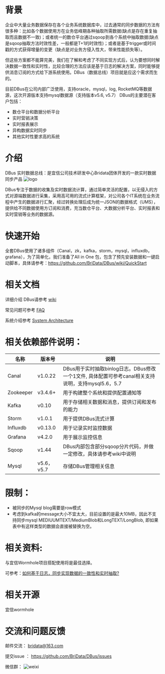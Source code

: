# 背景
企业中大量业务数据保存在各个业务系统数据库中，过去通常的同步数据的方法有很多种：比如各个数据使用方在业务低峰期各种抽取所需数据(缺点是存在重复抽取而且数据不一致)；或者统一的数仓平台通过sqoop到各个系统中抽取数据(缺点是sqoop抽取方法时效性差，一般都是T+1的时效性)；或者是基于trigger或时间戳的方式获得增量的变更（缺点是对业务方侵入性大，带来性能损失等）。

但这些方案都不能算完美，我们在了解和考虑了不同实现方式后，认为要想同时解决数据一致性和实时性，比较合理的方法应该是基于日志的解决方案，同时能够提供消息订阅的方式给下游系统使用。DBus（数据总线）项目就是应这个需求而生的。

目前DBus在公司内部广泛使用，支持oracle，mysql，log, RocketMQ等数据源，这次开源版本支持mysql数据源（支持版本v5.6, v5.7）
DBus的主要潜在客户包括：
* 数仓平台和数据分析平台
* 实时营销决策
* 实时报表展示
* 异构数据实时同步
* 其他实时性要求高的系统


# 介绍
DBus 实时数据总线：是宜信公司技术研发中心Bridata团体开发的一款实时数据同步产品
![logo](https://github.com/BriData/DBus/blob/master/img/logo.png)
 
DBus专注于数据的收集及实时数据流计算，通过简单灵活的配置，以无侵入的方式对源端数据进行采集，采用高可用的流式计算框架，对公司各个IT系统在业务流程中产生的数据进行汇聚，经过转换处理后成为统一JSON的数据格式（UMS），提供给不同数据使用方订阅和消费，充当数仓平台、大数据分析平台、实时报表和实时营销等业务的数据源。

# 快速开始
全套DBus使用了诸多组件（Canal，zk，kafka，storm，mysql，influxdb，grafana），为了简单化，我们准备了All in One 包，包含了预先安装数据和一键启动脚本，具体请参考：https://github.com/BriData/DBus/wiki/QuickStart

# 相关文档
详细介绍 DBus请参考 [wiki](https://github.com/BriData/DBus/wiki)

常见问题可参考 [FAQ](https://github.com/BriData/DBus/wiki/FAQ)

系统介绍参考 [System Architecture](https://github.com/BriData/DBus/wiki/System-Architecture)

# 相关依赖部件说明：
| 名称       | 版本号  | 说明 |
| ----------|--------|-----|
| Canal     | v1.0.22 | DBus用于实时抽取binlog日志。DBus修改一个1文件, 具体配置可参考canal相关支持说明，支持mysql5.6，5.7 |
| Zookeeper | v3.4.6+ | 用于构建整个系统和提供配置通知等 |
| Kafka     | v0.10   | 用于存储相关数据和消息，提供订阅和发布的能力 |
| Storm     | v1.0.1  | 用于提供DBus流式计算 |
| Influxdb  | v0.13.0 | 用于记录实时监控数据 |
| Grafana   | v4.2.0  | 用于展示监控信息 |
| Sqoop     | v1.44   | DBus内部包含部分sqoop分片代码，并做一定修改，具体请参考wiki中说明 |
| Mysql     | v5.6，v5.7  | 存储DBus管理相关信息 |



# 限制：
* 被同步的Mysql blog需要是row模式
* 考虑到kafka的message大小不宜太大，目前设置的是最大10MB，因此不支持同步mysql MEDIUUMTEXT/MediumBlob和LongTEXT/LongBlob, 即如果表中有这样类型的数据会直接被替换为空。

# 相关资料:
与宜信Wormhole项目搭配使用将是最佳选择。

可参考：[如何基于日志，同步实现数据的一致性和实时抽取?](http://dbaplus.cn/news-21-872-1.html)

# 相关开源
宜信wormhole

# 交流和问题反馈
邮件交流：  bridata@163.com

提交issue ： https://github.com/BriData/DBus/issues

微信群：
![weixi](https://github.com/BriData/DBus/blob/master/img/0weixi.png)
